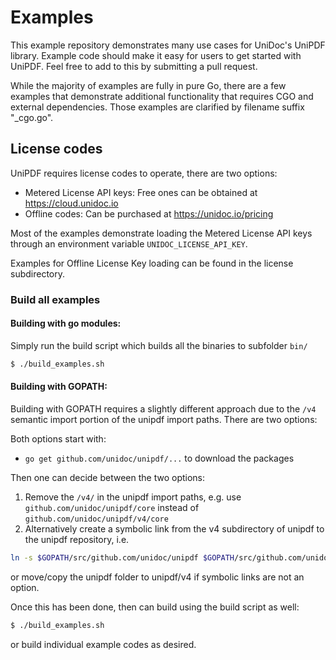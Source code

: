 # Examples

This example repository demonstrates many use cases for UniDoc's UniPDF library. Example code should make
it easy for users to get started with UniPDF. Feel free to add to this by submitting
a pull request.

While the majority of examples are fully in pure Go, there are a few examples that demonstrate additional 
functionality that requires CGO and external dependencies. Those examples are clarified by filename suffix "_cgo.go".

## License codes
UniPDF requires license codes to operate, there are two options:
- Metered License API keys: Free ones can be obtained at https://cloud.unidoc.io
- Offline codes: Can be purchased at https://unidoc.io/pricing

Most of the examples demonstrate loading the Metered License API keys through an environment
variable `UNIDOC_LICENSE_API_KEY`.

Examples for Offline License Key loading can be found in the license subdirectory.

### Build all examples

#### Building with go modules:
Simply run the build script which builds all the binaries to subfolder `bin/`

```bash
$ ./build_examples.sh
```

#### Building with GOPATH:
Building with GOPATH requires a slightly different approach due to the `/v4` semantic import portion of the unipdf import paths.  There are two options:

Both options start with:
- `go get github.com/unidoc/unipdf/...` to download the packages

Then one can decide between the two options:

1. Remove the `/v4/` in the unipdf import paths, e.g. use `github.com/unidoc/unipdf/core` instead of `github.com/unidoc/unipdf/v4/core`
2. Alternatively create a symbolic link from the v4 subdirectory of unipdf to the unipdf repository, i.e.
```bash
ln -s $GOPATH/src/github.com/unidoc/unipdf $GOPATH/src/github.com/unidoc/unipdf/v4
```
or move/copy the unipdf folder to unipdf/v4 if symbolic links are not an option.

Once this has been done, then can build using the build script as well:
```bash
$ ./build_examples.sh
```
or build individual example codes as desired.
